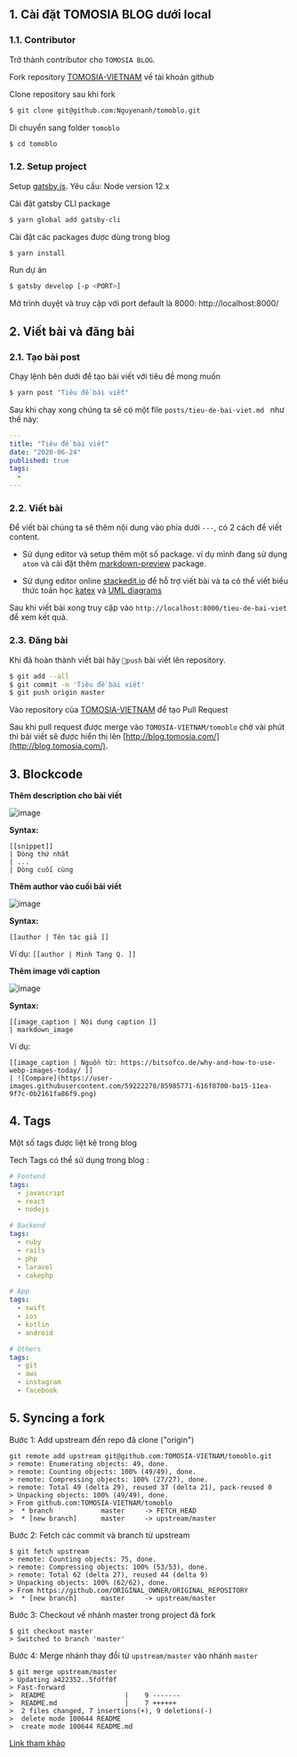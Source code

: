 ## 1. Cài đặt TOMOSIA BLOG dưới local

### 1.1. Contributor

Trở thành contributor cho `TOMOSIA BLOG`.

Fork repository [TOMOSIA-VIETNAM](https://github.com/TOMOSIA-VIETNAM/tomoblo) về tài khoản github

Clone repository sau khi fork

```bash
$ git clone git@github.com:Nguyenanh/tomoblo.git
```

Di chuyển sang folder `tomoblo`

```bash
$ cd tomoblo
```

### 1.2. Setup project

Setup [gatsby.js](https://www.gatsbyjs.org/). Yêu cầu: Node version 12.x

Cài đặt gatsby CLI package
```bash
$ yarn global add gatsby-cli
```

Cài đặt các packages được dùng trong blog

```bash
$ yarn install
```

Run dự án

```bash
$ gatsby develop [-p <PORT>]
```

Mở trình duyệt và truy cập với port default là 8000: http://localhost:8000/

## 2. Viết bài và đăng bài

### 2.1. Tạo bài post

Chạy lệnh bên dưới để tạo bài viết với tiêu đề mong muốn
```bash
$ yarn post "Tiêu đề bài viết"
```

Sau khi chạy xong chúng ta sẽ có một file `posts/tieu-de-bai-viet.md
` như thế này:

```yaml
---
title: "Tiêu đề bài viết"
date: "2020-06-24"
published: true
tags:
  -
---
```

### 2.2. Viết bài

Để viết bài chúng ta sẽ thêm nội dung vào phía dưới `---`, có 2 cách để viết content.

+ Sử dụng editor và setup thêm một số package. ví dụ mình đang sử dụng `atom` và cài đặt thêm  [markdown-preview](https://atom.io/packages/markdown-preview) package.

+ Sử dụng editor online [stackedit.io](https://stackedit.io/app)
để hỗ trợ viết bài và ta có thể viết biểu thức toán học  [katex](https://katex.org/) và [UML diagrams](https://mermaidjs.github.io/)

Sau khi viết bài xong truy cập vào `http://localhost:8000/tieu-de-bai-viet` để xem kết quả.

### 2.3. Đăng bài

Khi đã hoàn thành viết bài hãy `push` bài viết lên repository.
```bash
$ git add --all
$ git commit -m 'Tiêu đề bài viết'
$ git push origin master
```

Vào repository của [TOMOSIA-VIETNAM](https://github.com/TOMOSIA-VIETNAM/tomoblo) để tạo Pull Request

Sau khi pull request được merge vào `TOMOSIA-VIETNAM/tomoblo` chờ vài phút thì bài viết sẽ được hiển thị lên [http://blog.tomosia.com/](http://blog.tomosia.com/).

## 3. Blockcode

**Thêm description cho bài viết**

![image](https://user-images.githubusercontent.com/59222278/91420858-6919a380-e87f-11ea-8fe4-d3cdbc81ad42.png)

**Syntax:**

```
[[snippet]]
| Dòng thứ nhất
| ...
| Dòng cuối cùng
```

**Thêm author vào cuối bài viết**

![image](https://user-images.githubusercontent.com/59222278/91420710-3f607c80-e87f-11ea-99f0-2cce9740ff31.png)

**Syntax:**
```
[[author | Tên tác giả ]]

```

Ví dụ: `[[author | Minh Tang Q. ]]`

**Thêm image với caption**

![image](https://user-images.githubusercontent.com/59222278/91420581-1b9d3680-e87f-11ea-85e1-5fd5613fc8a5.png)

**Syntax:**
```
[[image_caption | Nội dung caption ]]
| markdown_image

```

Ví dụ:

```
[[image_caption | Nguồn từ: https://bitsofco.de/why-and-how-to-use-webp-images-today/ ]]
| ![Compare](https://user-images.githubusercontent.com/59222278/85985771-616f8700-ba15-11ea-9f7c-0b2161fa86f9.png)
```

## 4. Tags

Một số tags được liệt kê trong blog

Tech Tags có thể sử dụng trong blog :

```yaml
# Fontend
tags:
  - javascript
  - react
  - nodejs

# Backend
tags:
  - ruby
  - rails
  - php
  - laravel
  - cakephp

# App
tags:
  - swift
  - ios
  - kotlin
  - android

# Others
tags:
  - git
  - aws
  - instagram
  - facebook
```

## 5. Syncing a fork

Bước 1: Add upstream đến repo đã clone ("origin")

```
git remote add upstream git@github.com:TOMOSIA-VIETNAM/tomoblo.git
> remote: Enumerating objects: 49, done.
> remote: Counting objects: 100% (49/49), done.
> remote: Compressing objects: 100% (27/27), done.
> remote: Total 49 (delta 29), reused 37 (delta 21), pack-reused 0
> Unpacking objects: 100% (49/49), done.
> From github.com:TOMOSIA-VIETNAM/tomoblo
>  * branch            master     -> FETCH_HEAD
>  * [new branch]      master     -> upstream/master
```

Bước 2: Fetch các commit và branch từ upstream

```
$ git fetch upstream
> remote: Counting objects: 75, done.
> remote: Compressing objects: 100% (53/53), done.
> remote: Total 62 (delta 27), reused 44 (delta 9)
> Unpacking objects: 100% (62/62), done.
> From https://github.com/ORIGINAL_OWNER/ORIGINAL_REPOSITORY
>  * [new branch]      master     -> upstream/master
```

Bước 3: Checkout về nhánh master trong project đã fork

```
$ git checkout master
> Switched to branch 'master'
```

Bước 4: Merge nhánh thay đổi từ `upstream/master` vào nhánh `master`

```
$ git merge upstream/master
> Updating a422352..5fdff0f
> Fast-forward
>  README                    |    9 -------
>  README.md                 |    7 ++++++
>  2 files changed, 7 insertions(+), 9 deletions(-)
>  delete mode 100644 README
>  create mode 100644 README.md
```

[Link tham khảo](https://docs.github.com/en/github/collaborating-with-issues-and-pull-requests/syncing-a-fork)
